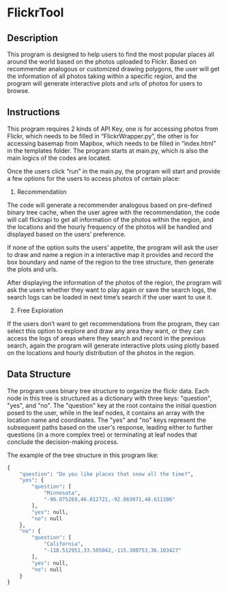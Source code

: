 # FlickrTool
## Description
This program is designed to help users to find the most popular places all around the world based on the photos uploaded to Flickr. Based on recommender analogous or customized drawing polygons, the user will get the information of all photos taking within a specific region, and the program will generate interactive plots and urls of photos for users to browse.
## Instructions
This program requires 2 kinds of API Key, one is for accessing photos from Flickr, which needs to be filled in “FlickrWrapper.py”, the other is for accessing basemap from Mapbox, which needs to be filled in “index.html” in the templates folder. The program starts at main.py, which is also the main logics of the codes are located. 

Once the users click “run” in the main.py, the program will start and provide a few options for the users to access photos of certain place: 

1. Recommendation
   
The code will generate a recommender analogous based on pre-defined binary tree cache, when the user agree with the recommendation, the code will call flickrapi to get all information of the photos within the region, and the locations and the hourly frequency of the photos will be handled and displayed based on the users’ preference. 

If none of the option suits the users’ appetite, the program will ask the user to draw and name a region in a interactive map it provides and record the box boundary and name of the region to the tree structure, then generate the plots and urls. 

After displaying the information of the photos of the region, the program will ask the users whether they want to play again or save the search logs, the search logs can be loaded in next time’s search if the user want to use it.

2. Free Exploration
   
If the users don’t want to get recommendations from the program, they can select this option to explore and draw any area they want, or they can access the logs of areas where they search and record in the previous search, again the program will generate interactive plots using plotly based on the locations and hourly distribution of the photos in the region.
## Data Structure
The program uses binary tree structure to organize the flickr data. Each node in this tree is structured as a dictionary with three keys: "question", "yes", and "no". The "question" key at the root contains the initial question posed to the user, while in the leaf nodes, it contains an array with the location name and coordinates. The "yes" and "no" keys represent the subsequent paths based on the user's response, leading either to further questions (in a more complex tree) or terminating at leaf nodes that conclude the decision-making process.

The example of the tree structure in this program like:
```python
{
    "question": "Do you like places that snow all the time?",
    "yes": {
        "question": [
            "Minnesota",
            "-96.075269,46.012721,-92.863071,48.611106"
        ],
        "yes": null,
        "no": null
    },
    "no": {
        "question": [
            "California",
            "-118.512951,33.505042,-115.300753,36.103427"
        ],
        "yes": null,
        "no": null
    }
}
``` 
